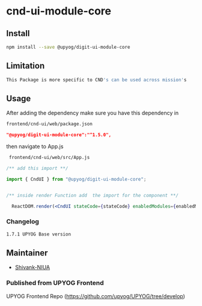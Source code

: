 
# cnd-ui-module-core

## Install

```bash
npm install --save @upyog/digit-ui-module-core
```

## Limitation

```bash
This Package is more specific to CND's can be used across mission's
```

## Usage

After adding the dependency make sure you have this dependency in

```bash
frontend/cnd-ui/web/package.json
```

```json
"@upyog/digit-ui-module-core":"^1.5.0",
```

then navigate to App.js

```bash
 frontend/cnd-ui/web/src/App.js
```

```jsx
/** add this import **/

import { CndUI } from "@upyog/digit-ui-module-core";


/** inside render Function add  the import for the component **/

  ReactDOM.render(<CndUI stateCode={stateCode} enabledModules={enabledModules} moduleReducers={moduleReducers} />, document.getElementById("root"));

```



### Changelog

```bash
1.7.1 UPYOG Base version
```

## Maintainer

- [Shivank-NIUA](https://github.com/ShivankShuklaa)


### Published from UPYOG Frontend 
UPYOG Frontend Repo (https://github.com/upyog/UPYOG/tree/develop)
